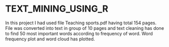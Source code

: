 # TEXT_MINING_USING_R
In this project I had used file Teaching sports.pdf having total 154 pages. File was converted into text in group of 10 pages and text cleaning has done to find 50 most important words according to frequency of word. Word frequency plot and word cloud has plotted.
